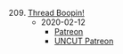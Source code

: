 209. [Thread Boopin!](https://linuxgamecast.com/2020/02/lwdw-209-thread-boopin/)
     * 2020-02-12
        * [Patreon](https://www.patreon.com/posts/lwdw-209-thread-33979979)
        * [UNCUT Patreon](https://www.patreon.com/posts/lwdw-209-live-33979954)
